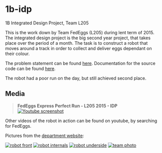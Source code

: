 # 1b-idp
1B Integrated Design Project, Team L205

This is the work down by Team FedEggs (L205) during lent term of 2015. The integrated design project is the big second year project, that takes place over the period of a month. The task is to construct a robot that moves around a track in order to collect and deliver eggs dependant on their colour. 

The problem statement can be found [here](http://www3.eng.cam.ac.uk/DesignOffice/idp/resources/current/problem_statements_l2_2015.pdf). Documentation for the source code can be found [here](http://1b-idp.readthedocs.org/en/latest/index.html).

The robot had a poor run on the day, but still achieved second place.

## Media

> **FedEggs Express Perfect Run - L205 2015 - IDP**  
> [![Youtube screenshot](http://img.youtube.com/vi/XS1xlwvsRmQ/0.jpg)](https://www.youtube.com/watch?v=XS1xlwvsRmQ)
  
Other videos of the robot in action can be found on youtube, by searching for FedEggs.

Pictures from the [department website](http://www3.eng.cam.ac.uk/DesignOffice/idp/idp_photos/2015l2/index.html):

[![robot front](http://www3.eng.cam.ac.uk/DesignOffice/idp/idp_photos/2015l2/tnail/t05a.jpg)](http://www3.eng.cam.ac.uk/DesignOffice/idp/idp_photos/2015l2/jpegs/t05a.jpg)
[![robot internals](http://www3.eng.cam.ac.uk/DesignOffice/idp/idp_photos/2015l2/tnail/t05b.jpg)](http://www3.eng.cam.ac.uk/DesignOffice/idp/idp_photos/2015l2/jpegs/t05b.jpg)
[![robot underside](http://www3.eng.cam.ac.uk/DesignOffice/idp/idp_photos/2015l2/tnail/t05c.jpg)](http://www3.eng.cam.ac.uk/DesignOffice/idp/idp_photos/2015l2/jpegs/t05c.jpg)
[![team photo](http://www3.eng.cam.ac.uk/DesignOffice/idp/idp_photos/2015l2/tnail/t05d.jpg)](http://www3.eng.cam.ac.uk/DesignOffice/idp/idp_photos/2015l2/jpegs/t05d.jpg)
